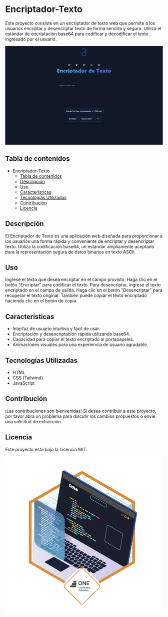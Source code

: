 ﻿# Encriptador-Texto
Este proyecto consiste en un encriptador de texto web que permite a los usuarios encriptar y desencriptar texto de forma sencilla y segura. Utiliza el estándar de encriptación base64 para codificar y decodificar el texto ingresado por el usuario.

![Imagen del proyecto](public/Encriptador.jpeg)

## Tabla de contenidos
- [Encriptador-Texto](#encriptador-texto)
  - [Tabla de contenidos](#tabla-de-contenidos)
  - [Descripción](#descripción)
  - [Uso](#uso)
  - [Características](#características)
  - [Tecnologías Utilizadas](#tecnologías-utilizadas)
  - [Contribución](#contribución)
  - [Licencia](#licencia)


## Descripción
El Encriptador de Texto es una aplicación web diseñada para proporcionar a los usuarios una forma rápida y conveniente de encriptar y desencriptar texto. Utiliza la codificación base64, un estándar ampliamente aceptado para la representación segura de datos binarios en texto ASCII.

## Uso
Ingrese el texto que desea encriptar en el campo provisto.
Haga clic en el botón "Encriptar" para codificar el texto.
Para desencriptar, ingrese el texto encriptado en el campo de salida.
Haga clic en el botón "Desencriptar" para recuperar el texto original.
También puede copiar el texto encriptado haciendo clic en el botón de copia.

## Características
- Interfaz de usuario intuitiva y fácil de usar.
- Encriptación y desencriptación rápida utilizando base64.
- Capacidad para copiar el texto encriptado al portapapeles.
- Animaciones visuales para una experiencia de usuario agradable.

## Tecnologías Utilizadas
- HTML
- CSS (Tailwind)
- JavaScript

## Contribución
¡Las contribuciones son bienvenidas! Si desea contribuir a este proyecto, por favor abra un problema para discutir los cambios propuestos o envíe una solicitud de extracción.


## Licencia
Este proyecto está bajo la Licencia MIT.




![Imagen del proyecto](public/logro.png)
